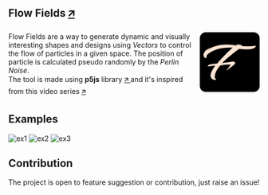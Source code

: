 ## Flow Fields <a href="https://flow-field-abdul-k.vercel.app/" target="_blank"> 🡭 </a>
<img src="assets/img/android-chrome-512x512.png" alt="logo" align="right" width="120" height="120" padding="20">
<p>
  Flow Fields are a way to generate dynamic and visually interesting shapes and designs using <i>Vectors</i> to control the flow of particles in a given space. The position of particle is calculated pseudo randomly
  by the <i>Perlin Noise</i>.<br> The tool is made using <b>p5js</b> library <a href="https://external.ink?to=p5js.org/" target="_blank"> 🡭 </a> and it's inspired from this video series <a href="https://www.youtube.com/watch?v=Qf4dIN99e2w&list=PLRqwX-V7Uu6bgPNQAdxQZpJuJCjeOr7VD" target="_blank"> 🡭 </a>
</p>

## Examples
<img src="assets/img/flow_field0.png" alt="ex1"/>
<img src="assets/img/flow_field1.png" alt="ex2"/>
<img src="assets/img/flow_field2.png" alt="ex3"/>

## Contribution
The project is open to feature suggestion or contribution, just raise an issue!



